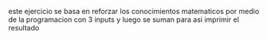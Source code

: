 este ejercicio se basa en reforzar los conocimientos matematicos por medio de la programacion con 3 inputs y luego se suman para asi imprimir el resultado